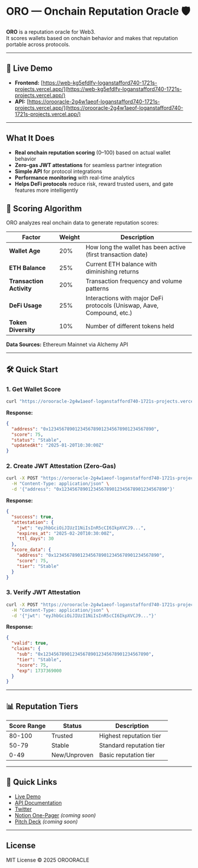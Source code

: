 # ORO — Onchain Reputation Oracle 🛡️

**ORO** is a reputation oracle for Web3.  
It scores wallets based on onchain behavior and makes that reputation portable across protocols.  

---

## 🚀 Live Demo

- **Frontend:** [https://web-kg5efdlfv-loganstafford740-1721s-projects.vercel.app/](https://web-kg5efdlfv-loganstafford740-1721s-projects.vercel.app/)
- **API:** [https://orooracle-2g4w1aeof-loganstafford740-1721s-projects.vercel.app/](https://orooracle-2g4w1aeof-loganstafford740-1721s-projects.vercel.app/)

---

## What It Does
- **Real onchain reputation scoring** (0–100) based on actual wallet behavior
- **Zero-gas JWT attestations** for seamless partner integration
- **Simple API** for protocol integrations  
- **Performance monitoring** with real-time analytics
- **Helps DeFi protocols** reduce risk, reward trusted users, and gate features more intelligently

## 🧠 Scoring Algorithm

ORO analyzes real onchain data to generate reputation scores:

| Factor | Weight | Description |
|--------|--------|-------------|
| **Wallet Age** | 20% | How long the wallet has been active (first transaction date) |
| **ETH Balance** | 25% | Current ETH balance with diminishing returns |
| **Transaction Activity** | 20% | Transaction frequency and volume patterns |
| **DeFi Usage** | 25% | Interactions with major DeFi protocols (Uniswap, Aave, Compound, etc.) |
| **Token Diversity** | 10% | Number of different tokens held |

**Data Sources:** Ethereum Mainnet via Alchemy API  

---

## 🛠️ Quick Start

### 1. Get Wallet Score
```bash
curl "https://orooracle-2g4w1aeof-loganstafford740-1721s-projects.vercel.app/score/0x1234567890123456789012345678901234567890"
```

**Response:**
```json
{
  "address": "0x1234567890123456789012345678901234567890",
  "score": 75,
  "status": "Stable",
  "updatedAt": "2025-01-20T10:30:00Z"
}
```

### 2. Create JWT Attestation (Zero-Gas)
```bash
curl -X POST "https://orooracle-2g4w1aeof-loganstafford740-1721s-projects.vercel.app/v0/attest" \
  -H "Content-Type: application/json" \
  -d '{"address": "0x1234567890123456789012345678901234567890"}'
```

**Response:**
```json
{
  "success": true,
  "attestation": {
    "jwt": "eyJhbGciOiJIUzI1NiIsInR5cCI6IkpXVCJ9...",
    "expires_at": "2025-02-20T10:30:00Z",
    "ttl_days": 30
  },
  "score_data": {
    "address": "0x1234567890123456789012345678901234567890",
    "score": 75,
    "tier": "Stable"
  }
}
```

### 3. Verify JWT Attestation
```bash
curl -X POST "https://orooracle-2g4w1aeof-loganstafford740-1721s-projects.vercel.app/v0/verify" \
  -H "Content-Type: application/json" \
  -d '{"jwt": "eyJhbGciOiJIUzI1NiIsInR5cCI6IkpXVCJ9..."}'
```

**Response:**
```json
{
  "valid": true,
  "claims": {
    "sub": "0x1234567890123456789012345678901234567890",
    "tier": "Stable",
    "score": 75,
    "exp": 1737369000
  }
}
```

---

## 📊 Reputation Tiers

| Score Range | Status | Description |
|-------------|--------|-------------|
| 80-100 | Trusted | Highest reputation tier |
| 50-79 | Stable | Standard reputation tier |
| 0-49 | New/Unproven | Basic reputation tier |

---

## 🔗 Quick Links
- [Live Demo](https://web-kg5efdlfv-loganstafford740-1721s-projects.vercel.app/)
- [API Documentation](https://orooracle-2g4w1aeof-loganstafford740-1721s-projects.vercel.app/)
- [Twitter](https://x.com/Orooracle)
- [Notion One-Pager](https://www.notion.so/oro-reputation-oracle) _(coming soon)_
- [Pitch Deck](https://docs.google.com/presentation/d/oro-pitch) _(coming soon)_

---

## License
MIT License © 2025 OROORACLE
